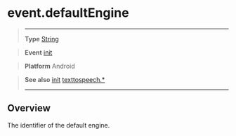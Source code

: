 # event.defaultEngine

> --------------------- ------------------------------------------------------------------------------------------
> __Type__              [String](https://docs.coronalabs.com/api/type/String.html)

> __Event__             [init](/plugin/texttospeech/event/init/)

> __Platform__          Android

> __See also__          [init](/plugin/texttospeech/event/init/)
>						[texttospeech.*](/plugin/texttospeech/)
> --------------------- ------------------------------------------------------------------------------------------

## Overview

The identifier of the default engine.
